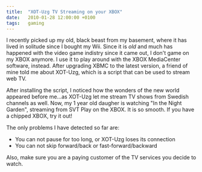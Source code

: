 ```yaml
---
title:	"XOT-Uzg TV Streaming on your XBOX"
date:	2010-01-28 12:00:00 +0100
tags: 	gaming
---
```



I recently picked up my old, black beast from my basement, where it has lived in
solitude since I bought my Wii. Since it is *old* and much has happened with the
video game indistry since it came out, I don't game on my XBOX anymore. I use it
to play around with the XBOX MediaCenter software, instead. After upgrading XBMC
to the latest version, a friend of mine told me about XOT-Uzg, which is a script
that can be used to stream web TV.

After installing the script, I noticed how the wonders of the new world appeared
before me...as XOT-Uzg let me stream TV shows from Swedish channels as well. Now,
my 1 year old daugher is watching "In the Night Garden", streaming from SVT Play
on the XBOX. It is so smooth. If you have a chipped XBOX, try it out!

The only problems I have detected so far are:

- You can not pause for too long, or XOT-Uzg loses its connection
- You can not skip forward/back or fast-forward/backward

Also, make sure you are a paying customer of the TV services you decide to watch.